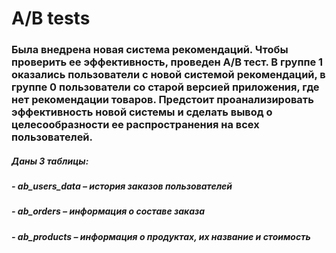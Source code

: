 # A/B tests
### Была внедрена новая система рекомендаций. Чтобы проверить ее эффективность,  проведен A/B тест. В группе 1 оказались пользователи с новой системой рекомендаций, в группе 0 пользователи со старой версией приложения, где нет рекомендации товаров. Предстоит проанализировать эффективность новой системы и сделать вывод о целесообразности ее распространения на всех пользователей. 
##### Даны 3 таблицы: 
##### - ab_users_data – история заказов пользователей
##### - ab_orders – информация о составе заказа
##### - ab_products –  информация о продуктах, их название и стоимость
